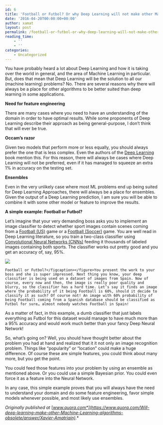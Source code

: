 ```yaml
---
id: 6
title: 'Football or Futbol? Or why Deep Learning will not make other Machine Learning approaches obsolete'
date: '2016-04-20T00:00:00+00:00'
author: xamat
layout: post
permalink: /football-or-futbol-or-why-deep-learning-will-not-make-other-machine-learning-approaches-obsolete-666658ed4167/
reading_time:
    - ''
    - ''
categories:
    - Uncategorized
---
```


You have probably heard a lot about Deep Learning and how it is taking over the world in general, and the area of Machine Learning in particular. But, does that mean that Deep Learning will be the solution to all our (machine learning) problems? No. There are several reasons why there will always be a place for other algorithms to be better suited than deep learning in some applications.

**Need for feature engineering**

There are many cases where you need to have an understanding of the domain in order to have optimal results. While some proponents of Deep Learning describe their approach as being general-purpose, I don’t think that will ever be true.

**Occam’s razor**

Given two models that perform more or less equally, you should always prefer the one that is less complex. Even the authors of the [Deep Learning](http://www.deeplearningbook.org/) book mention this. For this reason, there will always be cases where Deep Learning will not be preferred, even if it has managed to squeeze an extra 1% in accuracy on the testing set.

**Ensembles**

Even in the very unlikely case where most ML problems end up being suited for Deep Learning Approaches, there will always be a place for ensembles. Given the output of a Deep Learning prediction, I am sure you will be able to combine it with some other model or feature to improve the results.

**A simple example: Football or Futbol?**

Let’s imagine that your very demanding boss asks you to implement an image classifier to detect whether sport images contain scenes coming from a [Football (US)](https://www.quora.com/topic/Football-US) game or a [Football (Soccer)](https://www.quora.com/topic/Football-Soccer-2) game. You are well read in Deep Learning literature, so you train a two-class classifier using [Convolutional Neural Networks (CNNs)](https://www.quora.com/topic/Convolutional-Neural-Networks-CNNs) feeding it thousands of labeled images containing both sports. The classifier works out pretty good and you get an accuracy of, say, 95%.

![](/blog/images/16-01.png)
    
    Football or Futbol?</figcaption></figure>You present the work to your boss and she is super impressed. Next thing you know, your deep classifier is being used on a dataset of images from Spain. Now of course, every now and then, the image is really poor quality and blurry, so the classifier has a hard time. Let’s say it finds an image where the probability of it being Football is 60%, should it decide to classify it as such? Of course not! An image with 60% probability of being Football coming from a Spanish database should be classified as Futbol for sure… almost nobody watches Football in Spain!

As a matter of fact, in this example, a dumb classifier that just labels everything as Futbol for this dataset would manage to have much more than a 95% accuracy and would work much better than your fancy Deep Neural Network!

So, what’s going on? Well, you should have thought better about the problem you had at hand and realized that it it not only an image recognition problem. Things like “popularity” or “location” could make a huge difference. Of course these are simple features, you could think about many more, but you get the point.

You could feed those features into your problem by using an ensemble as mentioned above. Or you could use a simple Bayesian prior. You could even force it as a feature into the Neural Network.

In any case, this simple example proves that you will always have the need to understand your domain and do some feature engineering, favor simple models whenever possible, and most likely use ensembles.

*Originally published at* [*www.quora.com*](https://www.quora.com/Will-deep-learning-make-other-Machine-Learning-algorithms-obsolete/answer/Xavier-Amatriain)*.*
